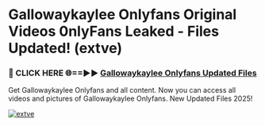 # Gallowaykaylee Onlyfans Original Videos 0nlyFans Leaked - Files Updated! (extve)

<h3>🔴 CLICK HERE 🌐==►► <a href="https://tinyurl.com/4seja8ks" rel="nofollow">Gallowaykaylee Onlyfans Updated Files</a></h3>

Get Gallowaykaylee Onlyfans and all content. Now you can access all videos and pictures of Gallowaykaylee Onlyfans. New Updated Files 2025!

[![extve](https://i.imgur.com/EWjZXRe.gif)](https://tinyurl.com/4seja8ks)
